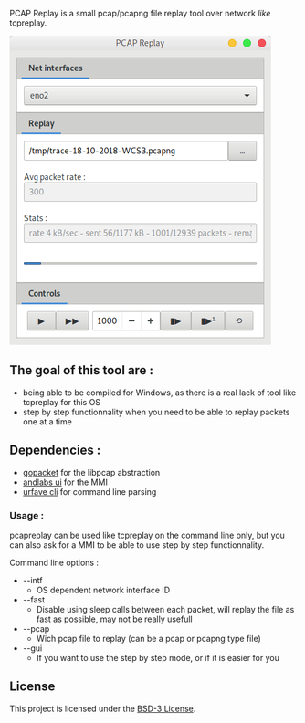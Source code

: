 PCAP Replay is a small pcap/pcapng file replay tool over network *like* tcpreplay.

![OSHI](screenshot.png) 

The goal of this tool are :
--

* being able to be compiled for Windows, as there is a real lack of tool like tcpreplay for this OS
* step by step functionnality when you need to be able to replay packets one at a time


Dependencies :
--

* [gopacket](https://github.com/google/gopacket) for the libpcap abstraction
* [andlabs ui](https://github.com/andlabs/ui) for the MMI
* [urfave cli](https://github.com/urfave/cli) for command line parsing


### Usage :

pcapreplay can be used like tcpreplay on the command line only, but you can also ask for a MMI to be able to use step by step functionnality.

Command line options :

* --intf
  * OS dependent network interface ID
* --fast
  * Disable using sleep calls between each packet, will replay the file as fast as possible, may not be really usefull
* --pcap
  * Wich pcap file to replay (can be a pcap or pcapng type file)
* --gui
  * If you want to use the step by step mode, or if it is easier for you


License
-------
This project is licensed under the [BSD-3 License](https://opensource.org/licenses/BSD-3-Clause).